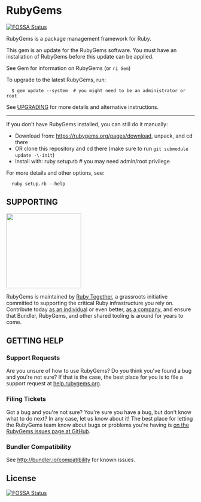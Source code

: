 # RubyGems
[![FOSSA Status](https://app.fossa.io/api/projects/git%2Bgithub.com%2Fanuccio1%2Frubygems.svg?type=shield)](https://app.fossa.io/projects/git%2Bgithub.com%2Fanuccio1%2Frubygems?ref=badge_shield)


RubyGems is a package management framework for Ruby.

This gem is an update for the RubyGems software. You must have an
installation of RubyGems before this update can be applied.

See Gem for information on RubyGems (or `ri Gem`)

To upgrade to the latest RubyGems, run:

```
  $ gem update --system  # you might need to be an administrator or root
```

See [UPGRADING](UPGRADING.rdoc) for more details and alternative instructions.

-----

If you don't have RubyGems installed, you can still do it manually:

* Download from: https://rubygems.org/pages/download, unpack, and cd there
* OR clone this repository and cd there (make sure to run `git submodule update -\-init`)
* Install with: ruby setup.rb  # you may need admin/root privilege

For more details and other options, see:

```
  ruby setup.rb --help
```

## SUPPORTING

<a href="https://rubytogether.org/"><img src="https://rubytogether.org/images/rubies.svg" width=200></a>

RubyGems is maintained by [Ruby Together](https://rubytogether.org), a grassroots initiative committed to supporting the critical Ruby infrastructure you rely on. Contribute today [as an individual](https://rubytogether.org/developers) or even better, [as a company](https://rubytogether.org/companies), and ensure that Bundler, RubyGems, and other shared tooling is around for years to come.

## GETTING HELP

### Support Requests

Are you unsure of how to use RubyGems?  Do you think you've found a bug and
you're not sure?  If that is the case, the best place for you is to file a
support request at [help.rubygems.org](http://help.rubygems.org).

### Filing Tickets

Got a bug and you're not sure?  You're sure you have a bug, but don't know
what to do next?  In any case, let us know about it!  The best place
for letting the RubyGems team know about bugs or problems you're having is
[on the RubyGems issues page at GitHub](http://github.com/rubygems/rubygems/issues).

### Bundler Compatibility

See http://bundler.io/compatibility for known issues.


## License
[![FOSSA Status](https://app.fossa.io/api/projects/git%2Bgithub.com%2Fanuccio1%2Frubygems.svg?type=large)](https://app.fossa.io/projects/git%2Bgithub.com%2Fanuccio1%2Frubygems?ref=badge_large)